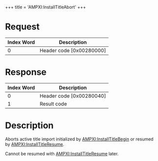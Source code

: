 +++
title = 'AMPXI:InstallTitleAbort'
+++

# Request

| Index Word | Description                |
|------------|----------------------------|
| 0          | Header code \[0x00280000\] |

# Response

| Index Word | Description                |
|------------|----------------------------|
| 0          | Header code \[0x00280040\] |
| 1          | Result code                |

# Description

Aborts active title import initialized by
[AMPXI:InstallTitleBegin](AMPXI:InstallTitleBegin "wikilink") or resumed
by [AMPXI:InstallTitleResume](AMPXI:InstallTitleResume "wikilink").

Cannot be resumed with
[AMPXI:InstallTitleResume](AMPXI:InstallTitleResume "wikilink") later.
